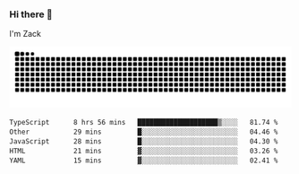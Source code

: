 ### Hi there 👋
I'm Zack

![](https://raw.githubusercontent.com/z4cki/z4cki/refs/heads/output/github-contribution-grid-snake.svg)
<!--START_SECTION:waka-->

```txt
TypeScript      8 hrs 56 mins   ████████████████████▒░░░░   81.74 %
Other           29 mins         █░░░░░░░░░░░░░░░░░░░░░░░░   04.46 %
JavaScript      28 mins         █░░░░░░░░░░░░░░░░░░░░░░░░   04.30 %
HTML            21 mins         ▓░░░░░░░░░░░░░░░░░░░░░░░░   03.26 %
YAML            15 mins         ▓░░░░░░░░░░░░░░░░░░░░░░░░   02.41 %
```

<!--END_SECTION:waka-->
